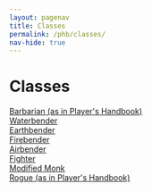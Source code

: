 ```yaml
---
layout: pagenav
title: Classes
permalink: /phb/classes/
nav-hide: true
---
```


<h1 id="classes" class="center-title">
Classes
</h1>

<div class="classtile">
    <a href="./barbarian">Barbarian (as in Player's Handbook)</a>
</div>

<div class="classtile">
    <a href="./waterbender">Waterbender</a>
</div>

<div class="classtile">
    <a href="./earthbender">Earthbender</a>
</div>

<div class="classtile">
    <a href="./firebender">Firebender</a>
</div>

<div class="classtile">
    <a href="./airbender">Airbender</a>
</div>

<div class="classtile">
    <a href="./fighter">Fighter</a>
</div>

<div class="classtile">
    <a href="./monk">Modified Monk</a>
</div>

<div class="classtile">
    <a href="./rogue">Rogue (as in Player's Handbook)</a>
</div>
